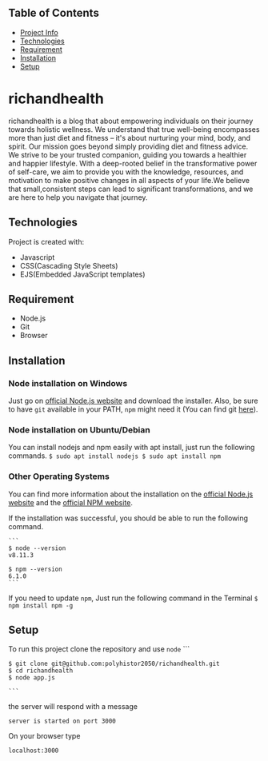## Table of Contents
* [Project Info](#richandhealth)
* [Technologies](#technologies)
* [Requirement](#requirement)
* [Installation](#installation)
* [Setup](#setup)


# richandhealth
richandhealth is a blog that about empowering individuals on their journey towards holistic wellness.
We understand that true well-being encompasses more than just diet and fitness – it's about nurturing your mind, body, and spirit.
Our mission goes beyond simply providing diet and fitness advice. We strive to be your trusted companion, guiding you towards a healthier and happier lifestyle.
With a deep-rooted belief in the transformative power of self-care, we aim to provide you with the knowledge, resources, and motivation
to make positive changes in all aspects of your life.We believe that small,consistent steps can lead to significant transformations, and we are here to help you navigate that journey.

## Technologies
Project is created with:
* Javascript
* CSS(Cascading Style Sheets)
* EJS(Embedded JavaScript templates)

## Requirement
* Node.js
* Git
* Browser

## Installation
### Node installation on Windows

  Just go on [official Node.js website](https://nodejs.org/) and download the installer.
Also, be sure to have `git` available in your PATH, `npm` might need it (You can find git [here](https://git-scm.com/)).

### Node installation on Ubuntu/Debian

  You can install nodejs and npm easily with apt install, just run the following commands.
      ```
      $ sudo apt install nodejs
      $ sudo apt install npm
      ```
### Other Operating Systems
  You can find more information about the installation on the [official Node.js website](https://nodejs.org/) and the [official NPM website](https://npmjs.org/).

If the installation was successful, you should be able to run the following command.

    ```
    $ node --version
    v8.11.3

    $ npm --version
    6.1.0
    ```
If you need to update `npm`, Just run the following command in the Terminal
    ```
    $ npm install npm -g
    ```
## Setup
To run this project clone the repository and use `node` 
    ```
    
    $ git clone git@github.com:polyhistor2050/richandhealth.git
    $ cd richandhealth
    $ node app.js
    
    ```
the server will respond with a message
  ```
  server is started on port 3000
  ```
On your browser type
  ```
  localhost:3000
  ```
